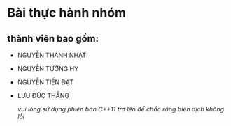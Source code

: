 # Bài thực hành nhóm 
   ## thành viên bao gồm:
  * NGUYỄN THANH NHẬT
  * NGUYỄN TƯỜNG HY
  * NGUYỄN TIẾN ĐẠT
  * LƯU ĐỨC THẮNG
     
    *vui lòng sử dụng phiên bản C++11 trở lên để chắc rằng biên dịch không lỗi*
